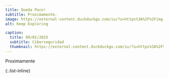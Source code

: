 ```yaml
---
title: Queda Poco!
subtitle: Proximamente.
image: https://external-content.duckduckgo.com/iu/?u=https%3A%2F%2Fimg.freepik.com%2Fvector-premium%2Fproximamente-letrero-neon_118419-15.jpg%3Fw%3D2000&f=1&nofb=1&ipt=223cdc861d665c97ee063aef39fc2f5ae45d4aaede8e5e64cd3d2ce7d80c3acf&ipo=images
alt: Keep Exploring

caption:
  title: 09/01/2025
  subtitle: Ciberseguridad
  thumbnail: https://external-content.duckduckgo.com/iu/?u=https%3A%2F%2Fimg.freepik.com%2Fvector-premium%2Fproximamente-letrero-neon_118419-15.jpg%3Fw%3D2000&f=1&nofb=1&ipt=223cdc861d665c97ee063aef39fc2f5ae45d4aaede8e5e64cd3d2ce7d80c3acf&ipo=images
---
```


Proximamente

{:.list-inline}
